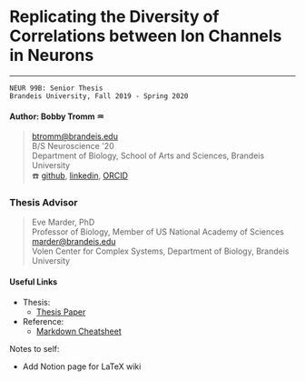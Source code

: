# Replicating the Diversity of Correlations between Ion Channels in Neurons
---
`NEUR 99B: Senior Thesis`   
`Brandeis University, Fall 2019 - Spring 2020`

#### Author: Bobby Tromm :aquarius:
> btromm@brandeis.edu   
> B/S Neuroscience '20   
> Department of Biology, School of Arts and Sciences, Brandeis University   
> :telephone:  [github](https://github.com/btromm), [linkedin](https://www.linkedin.com/in/bobby-tromm-49ba61157/), [ORCID](https://orcid.org/0000-0001-8188-3498)

### Thesis Advisor
> Eve Marder, PhD   
> Professor of Biology, Member of US National Academy of Sciences   
> marder@brandeis.edu   
> Volen Center for Complex Systems, Department of Biology, Brandeis University

#### Useful Links

* Thesis:
  * [Thesis Paper](https://docs.google.com/document/d/1XqZfbe7jtUovYCVZyRRGd8kOJfJg4Cv4iPpWA-V3vj0/edit?usp=sharing)
* Reference:
  * [Markdown Cheatsheet](https://github.com/adam-p/markdown-here/wiki/Markdown-Cheatsheet)

Notes to self:
* Add Notion page for LaTeX wiki
